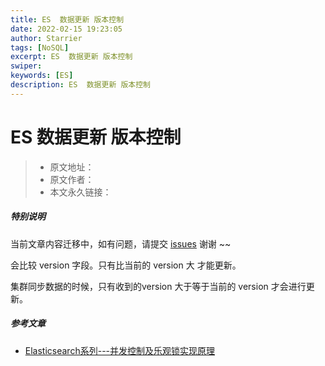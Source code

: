 ```yaml
---
title: ES  数据更新 版本控制
date: 2022-02-15 19:23:05
author: Starrier
tags: [NoSQL]
excerpt: ES  数据更新 版本控制
swiper:
keywords: [ES]
description: ES  数据更新 版本控制
---
```


#  ES  数据更新 版本控制

> * 原文地址：[]()
> * 原文作者：[]()
> * 本文永久链接：[]()

##### **特别说明**

当前文章内容迁移中，如有问题，请提交 [issues](https://github.com/Starrier/starrier.github.io/issues) 谢谢 ~~

会比较 version 字段。只有比当前的 version 大 才能更新。

集群同步数据的时候，只有收到的version 大于等于当前的 version 才会进行更新。

##### 参考文章

- [Elasticsearch系列---并发控制及乐观锁实现原理](https://segmentfault.com/a/1190000021199668)
